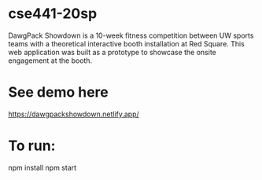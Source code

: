 # cse441-20sp
DawgPack Showdown is a 10-week fitness competition between UW sports teams with a theoretical interactive booth installation at Red Square. This web application was built as a prototype to showcase the onsite engagement at the booth. 

# See demo here
https://dawgpackshowdown.netlify.app/

# To run:
npm install
npm start
